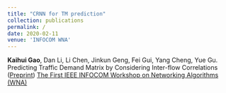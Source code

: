 ```yaml
---
title: "CRNN for TM prediction"
collection: publications
permalink: /
date: 2020-02-11
venue: 'INFOCOM WNA'
---
```

**Kaihui Gao**, Dan Li, Li Chen, Jinkun Geng, Fei Gui, Yang Cheng, Yue Gu. Predicting Traffic Demand Matrix by Considering Inter-flow Correlations ([Preprint](https://office365stanford-my.sharepoint.com/:b:/g/personal/gjk1994_stanford_edu/EdQP4mHPfK1Duq2hgnvMBcIBFiYXXQtRLsAvWSY5bdwFEg?e=a8UnT4))
[The First IEEE INFOCOM Workshop on Networking Algorithms (WNA)](https://infocom2020.ieee-infocom.org/workshop-networking-algorithms)
